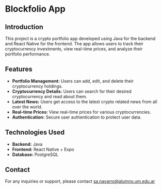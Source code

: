 # Blockfolio App

## Introduction
This project is a crypto portfolio app developed using Java for the backend and React Native for the frontend. The app allows users to track their cryptocurrency investments, view real-time prices, and analyze their portfolio performance.

## Features
- **Portfolio Management:** Users can add, edit, and delete their cryptocurrency holdings.
- **Cryptocurrency Details:** Users can search for their desired cryptocurrency and read about them.
- **Latest News:** Users get access to the latest crypto related news from all over the world.
- **Real-time Prices:** View real-time prices for various cryptocurrencies.
- **Authentication:** Secure user authentication to protect user data.

## Technologies Used
- **Backend:** Java
- **Frontend:** React Native + Expo
- **Database:** PostgreSQL

## Contact
For any inquiries or support, please contact sa.navarro@alumno.um.edu.ar
